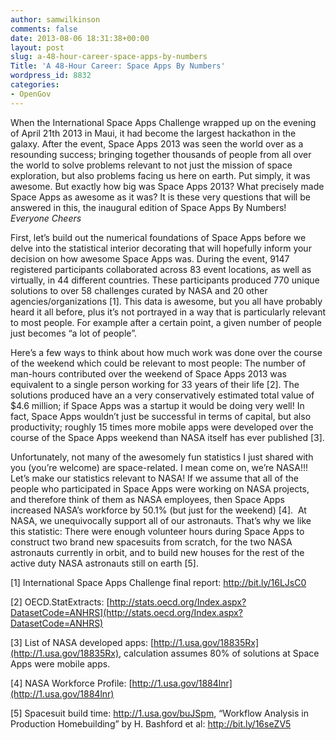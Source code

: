 ```yaml
---
author: samwilkinson
comments: false
date: 2013-08-06 18:31:38+00:00
layout: post
slug: a-48-hour-career-space-apps-by-numbers
Title: 'A 48-Hour Career: Space Apps By Numbers'
wordpress_id: 8832
categories:
- OpenGov
---
```


When the International Space Apps Challenge wrapped up on the evening of April 21th 2013 in Maui, it had become the largest hackathon in the galaxy. After the event, Space Apps 2013 was seen the world over as a resounding success; bringing together thousands of people from all over the world to solve problems relevant to not just the mission of space exploration, but also problems facing us here on earth. Put simply, it was awesome. But exactly how big was Space Apps 2013? What precisely made Space Apps as awesome as it was? It is these very questions that will be answered in this, the inaugural edition of Space Apps By Numbers! *Everyone Cheers*




First, let’s build out the numerical foundations of Space Apps before we delve into the statistical interior decorating that will hopefully inform your decision on how awesome Space Apps was. During the event, 9147 registered participants collaborated across 83 event locations, as well as virtually, in 44 different countries. These participants produced 770 unique solutions to over 58 challenges curated by NASA and 20 other agencies/organizations [1]. This data is awesome, but you all have probably heard it all before, plus it’s not portrayed in a way that is particularly relevant to most people. For example after a certain point, a given number of people just becomes “a lot of people”.




Here’s a few ways to think about how much work was done over the course of the weekend which could be relevant to most people: The number of man-hours contributed over the weekend of Space Apps 2013 was equivalent to a single person working for 33 years of their life [2]. The solutions produced have an a very conservatively estimated total value of $4.6 million; if Space Apps was a startup it would be doing very well! In fact, Space Apps wouldn’t just be successful in terms of capital, but also productivity; roughly 15 times more mobile apps were developed over the course of the Space Apps weekend than NASA itself has ever published [3].




Unfortunately, not many of the awesomely fun statistics I just shared with you (you’re welcome) are space-related. I mean come on, we’re NASA!!! Let’s make our statistics relevant to NASA! If we assume that all of the people who participated in Space Apps were working on NASA projects, and therefore think of them as NASA employees, then Space Apps increased NASA’s workforce by 50.1% (but just for the weekend) [4].  At NASA, we unequivocally support all of our astronauts. That’s why we like this statistic: There were enough volunteer hours during Space Apps to construct two brand new spacesuits from scratch, for the two NASA astronauts currently in orbit, and to build new houses for the rest of the active duty NASA astronauts still on earth [5].




[1] International Space Apps Challenge final report: http://bit.ly/16LJsC0




[2] OECD.StatExtracts: [http://stats.oecd.org/Index.aspx?DatasetCode=ANHRS](http://stats.oecd.org/Index.aspx?DatasetCode=ANHRS)




[3] List of NASA developed apps: [http://1.usa.gov/18835Rx](http://1.usa.gov/18835Rx), calculation assumes 80% of solutions at Space Apps were mobile apps.


[4] NASA Workforce Profile: [http://1.usa.gov/1884lnr](http://1.usa.gov/1884lnr)

[5] Spacesuit build time: http://1.usa.gov/buJSpm, “Workflow Analysis in Production Homebuilding” by H. Bashford et al: http://bit.ly/16seZV5

